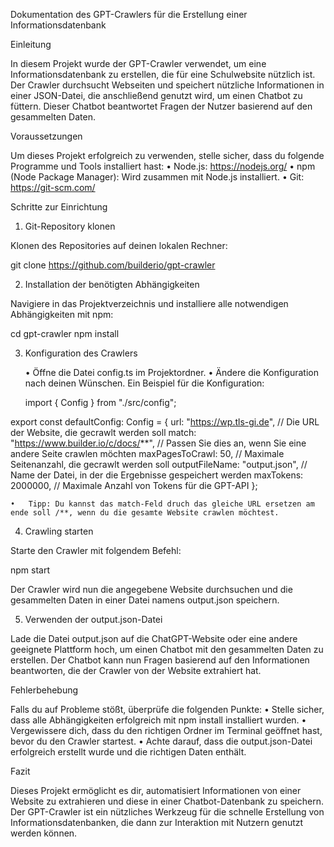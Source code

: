 Dokumentation des GPT-Crawlers für die Erstellung einer Informationsdatenbank

Einleitung

In diesem Projekt wurde der GPT-Crawler verwendet, um eine Informationsdatenbank zu erstellen, die für eine Schulwebsite nützlich ist. Der Crawler durchsucht Webseiten und speichert nützliche Informationen in einer JSON-Datei, die anschließend genutzt wird, um einen Chatbot zu füttern. Dieser Chatbot beantwortet Fragen der Nutzer basierend auf den gesammelten Daten.

Voraussetzungen

Um dieses Projekt erfolgreich zu verwenden, stelle sicher, dass du folgende Programme und Tools installiert hast:
	•	Node.js: https://nodejs.org/
	•	npm (Node Package Manager): Wird zusammen mit Node.js installiert.
	•	Git: https://git-scm.com/

Schritte zur Einrichtung

1. Git-Repository klonen

Klonen des Repositories auf deinen lokalen Rechner:

git clone https://github.com/builderio/gpt-crawler


2. Installation der benötigten Abhängigkeiten

Navigiere in das Projektverzeichnis und installiere alle notwendigen Abhängigkeiten mit npm:

cd gpt-crawler
npm install

3. Konfiguration des Crawlers

	•	Öffne die Datei config.ts im Projektordner.
	•	Ändere die Konfiguration nach deinen Wünschen. Ein Beispiel für die Konfiguration:

    import { Config } from "./src/config";

export const defaultConfig: Config = {
  url: "https://wp.tls-gi.de",  // Die URL der Website, die gecrawlt werden soll
  match: "https://www.builder.io/c/docs/**",  // Passen Sie dies an, wenn Sie eine andere Seite crawlen möchten
  maxPagesToCrawl: 50,  // Maximale Seitenanzahl, die gecrawlt werden soll
  outputFileName: "output.json",  // Name der Datei, in der die Ergebnisse gespeichert werden
  maxTokens: 2000000,  // Maximale Anzahl von Tokens für die GPT-API
};

	•	Tipp: Du kannst das match-Feld druch das gleiche URL ersetzen am ende soll /**, wenn du die gesamte Website crawlen möchtest.


4. Crawling starten

Starte den Crawler mit folgendem Befehl:

npm start


Der Crawler wird nun die angegebene Website durchsuchen und die gesammelten Daten in einer Datei namens output.json speichern.

5. Verwenden der output.json-Datei

Lade die Datei output.json auf die ChatGPT-Website oder eine andere geeignete Plattform hoch, um einen Chatbot mit den gesammelten Daten zu erstellen. Der Chatbot kann nun Fragen basierend auf den Informationen beantworten, die der Crawler von der Website extrahiert hat.

Fehlerbehebung

Falls du auf Probleme stößt, überprüfe die folgenden Punkte:
	•	Stelle sicher, dass alle Abhängigkeiten erfolgreich mit npm install installiert wurden.
	•	Vergewissere dich, dass du den richtigen Ordner im Terminal geöffnet hast, bevor du den Crawler startest.
	•	Achte darauf, dass die output.json-Datei erfolgreich erstellt wurde und die richtigen Daten enthält.

Fazit

Dieses Projekt ermöglicht es dir, automatisiert Informationen von einer Website zu extrahieren und diese in einer Chatbot-Datenbank zu speichern. Der GPT-Crawler ist ein nützliches Werkzeug für die schnelle Erstellung von Informationsdatenbanken, die dann zur Interaktion mit Nutzern genutzt werden können.